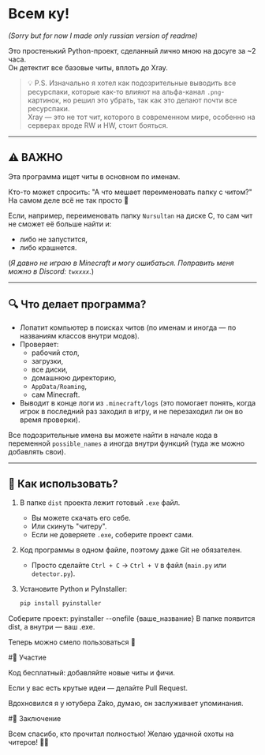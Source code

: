 # Всем ку!  
*(Sorry but for now I made only russian version of readme)*  

Это простенький Python-проект, сделанный лично мною на досуге за ~2 часа.  
Он детектит все базовые читы, вплоть до Xray.  

> 💡 P.S. Изначально я хотел как подозрительные выводить все ресурспаки, которые как-то влияют на альфа-канал `.png`-картинок, но решил это убрать, так как это делают почти все ресурспаки.  
> Xray — это не тот чит, которого в современном мире, особенно на серверах вроде RW и HW, стоит бояться.  

---

## ⚠️ ВАЖНО

Эта программа ищет читы в основном по именам.  

Кто-то может спросить: "А что мешает переименовать папку с читом?"  
На самом деле всё не так просто 🙂  

Если, например, переименовать папку `Nursultan` на диске C, то сам чит не сможет её больше найти и:  
- либо не запустится,  
- либо крашнется.  

(*Я давно не играю в Minecraft и могу ошибаться. Поправить меня можно в Discord: `twxxxx`.*)  

---

## 🔍 Что делает программа?

- Лопатит компьютер в поисках читов (по именам и иногда — по названиям классов внутри модов).  
- Проверяет:  
  - рабочий стол,  
  - загрузки,  
  - все диски,  
  - домашнюю директорию,  
  - `AppData/Roaming`,  
  - сам Minecraft.  
- Выводит в конце логи из `.minecraft/logs` (это помогает понять, когда игрок в последний раз заходил в игру, и не перезаходил ли он во время проверки).  

Все подозрительные имена вы можете найти в начале кода в переменной `possible_names` а иногда внутри функций (туда же можно добавлять свои).  

---

## 🚀 Как использовать?

1. В папке `dist` проекта лежит готовый `.exe` файл.  
   - Вы можете скачать его себе.  
   - Или скинуть "читеру".  
   - Если не доверяете `.exe`, соберите проект сами.  

2. Код программы в одном файле, поэтому даже Git не обязателен.  
   - Просто сделайте `Ctrl + C` → `Ctrl + V` в файл (`main.py` или `detector.py`).  

3. Установите Python и PyInstaller:  
   ```bash
   pip install pyinstaller

Соберите проект:
pyinstaller --onefile {ваше_название}
В папке появится dist, а внутри — ваш .exe.

Теперь можно смело пользоваться 🚀

#🤝 Участие

Код бесплатный: добавляйте новые читы и фичи.

Если у вас есть крутые идеи — делайте Pull Request.

Вдохновился я у ютубера Zako, думаю, он заслуживает упоминания.

#🎯 Заключение

Всем спасибо, кто прочитал полностью!
Желаю удачной охоты на читеров! 🏹👾
